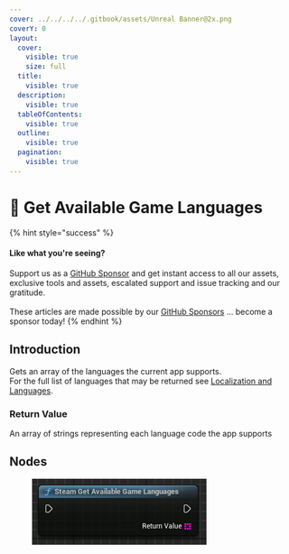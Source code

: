 ```yaml
---
cover: ../../../../.gitbook/assets/Unreal Banner@2x.png
coverY: 0
layout:
  cover:
    visible: true
    size: full
  title:
    visible: true
  description:
    visible: true
  tableOfContents:
    visible: true
  outline:
    visible: true
  pagination:
    visible: true
---
```


# 🔵 Get Available Game Languages

{% hint style="success" %}
#### Like what you're seeing?

Support us as a [GitHub Sponsor](../../../../become-a-sponsor/) and get instant access to all our assets, exclusive tools and assets, escalated support and issue tracking and our gratitude.\
\
These articles are made possible by our [GitHub Sponsors](../../../../become-a-sponsor/) ... become a sponsor today!
{% endhint %}

## Introduction

Gets an array of the languages the current app supports.\
For the full list of languages that may be returned see [Localization and Languages](https://partner.steamgames.com/doc/store/localization).

### Return Value

An array of strings representing each language code the app supports

## Nodes

<figure><img src="../../../../.gitbook/assets/image (211).png" alt=""><figcaption></figcaption></figure>
